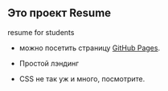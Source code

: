 ## Это проект Resume
resume for students



- можно посетить страницу [GitHub Pages](nikanorovdev.github.io/resume/).
* Простой лэндинг
+ CSS не так уж и много, посмотрите. 

